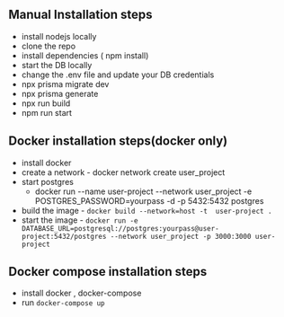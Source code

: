 ## Manual Installation steps 
- install nodejs locally
- clone the repo 
- install dependencies ( npm install)
- start the DB locally 
- change the .env file and update your DB credentials
- npx prisma migrate dev
- npx prisma generate  
- npx run build 
- npm run start


## Docker installation steps(docker only)
- install docker 
- create a network - docker network create user_project
- start postgres
    - docker run --name user-project --network user_project -e POSTGRES_PASSWORD=yourpass -d -p 5432:5432 postgres
- build the image - `docker build --network=host -t  user-project .`
- start the image - `docker run -e DATABASE_URL=postgresql://postgres:yourpass@user-project:5432/postgres --network user_project -p 3000:3000 user-project`  


## Docker compose installation steps 
- install docker , docker-compose
- run `docker-compose up`
